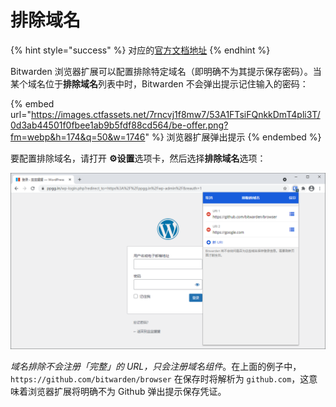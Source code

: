 # 排除域名

{% hint style="success" %}
对应的[官方文档地址](https://bitwarden.com/help/article/exclude-domains/)
{% endhint %}

Bitwarden 浏览器扩展可以配置排除特定域名（即明确不为其提示保存密码）。当某个域名位于**排除域名**列表中时，Bitwarden 不会弹出提示记住输入的密码：

{% embed url="https://images.ctfassets.net/7rncvj1f8mw7/53A1FTsiFQnkkDmT4pli3T/0d3ab44501f0fbee1ab9b5fdf88cd564/be-offer.png?fm=webp&h=174&q=50&w=1746" %}
浏览器扩展弹出提示
{% endembed %}

要配置排除域名，请打开 **⚙️设置**选项卡，然后选择**排除域名**选项：

![排除域名配置](../.gitbook/assets/be-excludeddomains.png)

_域名排除不会注册「完整」的 URL，只会注册域名组件_。在上面的例子中，`https://github.com/bitwarden/browser` 在保存时将解析为 `github.com`，这意味着浏览器扩展将明确不为 Github 弹出提示保存凭证。

